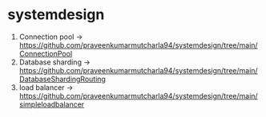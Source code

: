 # systemdesign
1. Connection pool -> https://github.com/praveenkumarmutcharla94/systemdesign/tree/main/ConnectionPool
2. Database sharding -> https://github.com/praveenkumarmutcharla94/systemdesign/tree/main/DatabaseShardingRouting
3. load balancer -> https://github.com/praveenkumarmutcharla94/systemdesign/tree/main/simpleloadbalancer
